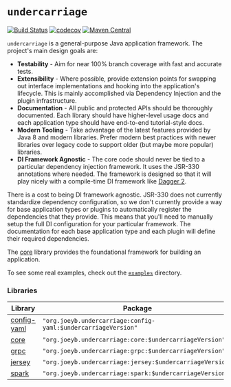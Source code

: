 # `undercarriage`

[![Build Status](https://travis-ci.org/joeyb/undercarriage.svg?branch=master)](https://travis-ci.org/joeyb/undercarriage) [![codecov](https://codecov.io/gh/joeyb/undercarriage/branch/master/graph/badge.svg)](https://codecov.io/gh/joeyb/undercarriage) [![Maven Central](https://maven-badges.herokuapp.com/maven-central/org.joeyb.undercarriage/core/badge.svg)](https://maven-badges.herokuapp.com/maven-central/org.joeyb.undercarriage/core)

`undercarriage` is a general-purpose Java application framework. The project's main design goals are:

- **Testability** - Aim for near 100% branch coverage with fast and accurate tests.
- **Extensibility** - Where possible, provide extension points for swapping out interface implementations and hooking into the application's lifecycle. This is mainly accomplished via Dependency Injection and the plugin infrastructure.
- **Documentation** - All public and protected APIs should be thoroughly documented. Each library should have higher-level usage docs and each application type should have end-to-end tutorial-style docs.
- **Modern Tooling** - Take advantage of the latest features provided by Java 8 and modern libraries. Prefer modern best practices with newer libraries over legacy code to support older (but maybe more popular) libraries.
- **DI Framework Agnostic** - The core code should never be tied to a particular dependency injection framework. It uses the JSR-330 annotations where needed. The framework is designed so that it will play nicely with a compile-time DI framework like [Dagger 2](http://google.github.io/dagger/).

There is a cost to being DI framework agnostic. JSR-330 does not currently standardize dependency configuration, so we don't currently provide a way for base application types or plugins to automatically register the dependencies that they provide. This means that you'll need to manually setup the full DI configuration for your particular framework. The documentation for each base application type and each plugin will define their required dependencies.

The [core](core/) library provides the foundational framework for building an application.

To see some real examples, check out the [`examples`](examples/) directory.

### Libraries

| Library | Package |
| ------- | ------- |
| [config-yaml](config-yaml/) | `"org.joeyb.undercarriage:config-yaml:$undercarriageVersion"` |
| [core](core/) | `"org.joeyb.undercarriage:core:$undercarriageVersion"` |
| [grpc](grpc/) | `"org.joeyb.undercarriage:grpc:$undercarriageVersion"` |
| [jersey](jersey/) | `"org.joeyb.undercarriage:jersey:$undercarriageVersion"` |
| [spark](spark/) | `"org.joeyb.undercarriage:spark:$undercarriageVersion"` |
